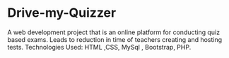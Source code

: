 # Drive-my-Quizzer
A web development project that is an online platform for conducting quiz based exams. Leads to reduction in time of teachers creating and hosting tests. Technologies Used: HTML ,CSS, MySql , Bootstrap, PHP.
